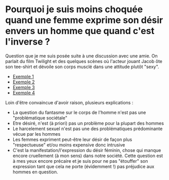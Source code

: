 # Pourquoi je suis moins choquée quand une femme exprime son désir envers un homme que quand c'est l'inverse ? 

Question que je me suis posée suite à une discussion avec une amie. On parlait du film Twilight et des quelques scènes où l'acteur jouant Jacob ôte son tee-shirt et dévoile son corps musclé dans une attitude plutôt "sexy".  
- [Exemple 1](https://giphy.com/gifs/jacob-black-iBjggkiN8H7Xi)  
- [Exemple 2](https://giphy.com/gifs/kristen-stewart-twilight-breaking-dawn-PU3FEPxWdLlZe)  
- [Exemple 3](https://giphy.com/gifs/taylor-lautner-9AyCWxeUcVhQI)  
- [Exemple 4](https://giphy.com/gifs/taylor-lautner-13d5lbSGlgkCd2)  

Loin d'être convaincue d'avoir raison, plusieurs explications : 
- La question du fantasme sur le corps de l'homme n'est pas une "problématique sociétale"
- Etre désiré, n'est (à priori) pas un problème pour la plupart des hommes
- Le harcelement sexuel n'est pas une des problématiques prédominante vécue par les hommes
- Les femmes expriment peut-être leur désir de façon plus "respectueuse" et/ou moins expensive donc intrusive
- C'est la manifestation/l'expression du désir féminin, chose qui manque encore cruellement (à mon sens) dans notre société. Cette question est à mes yeux encore précaire et je suis pour ne pas "étouffer" son expression tant que cela ne porte (évidemment !) pas préjudice aux hommes en question.  




